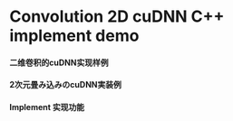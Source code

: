 # Convolution 2D cuDNN C++ implement demo 
#### 二维卷积的cuDNN实现样例 
#### 2次元畳み込みのcuDNN実装例

#### Implement 实现功能


